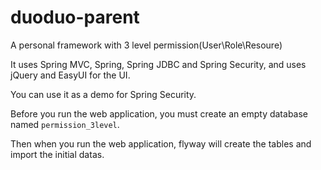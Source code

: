 duoduo-parent
=============

A personal framework with 3 level permission(User\Role\Resoure)

It uses Spring MVC, Spring, Spring JDBC and Spring Security, and uses jQuery and  EasyUI for the UI.

You can use it as a demo for Spring Security.


Before you run the web application, you must create an empty database named `permission_3level`.

Then when you run the web application, flyway will create the tables and import the initial datas.
